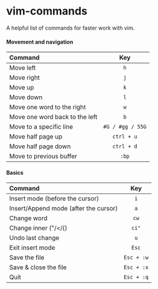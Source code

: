 # vim-commands
A helpful list of commands for faster work with vim.

#### Movement and navigation

| Command      | Key | 
| :---        |    :----:   |
| Move left    |  `h`     |
| Move right    |  `j`     |
| Move up    |  `k`     |
| Move down    |  `l`     |
| Move one word to the right    |  `w`     |
| Move one word back to the left    |  `b`     |
| Move to a specific line    |  `#G / #gg / 55G`     |
| Move half page up    |  `ctrl + u`     |
| Move half page down    |  `ctrl + d`     |
| Move to previous buffer | `:bp`|

#### Basics
| Command      | Key | 
| :---        |    :----:   |
| Insert mode (before the cursor)    |  `i`     |
| Insert/Append mode (after the cursor)    |  `a`     |
| Change word    |  `cw`     |
| Change inner ("/</{)    |  `ci"`     |
| Undo last change    |  `u`     |
| Exit insert mode    |  `Esc`     |
| Save the file    |  `Esc + :w`     |
| Save & close the file    |  `Esc + :x`     |
| Quit    |  `Esc + :q`     |

